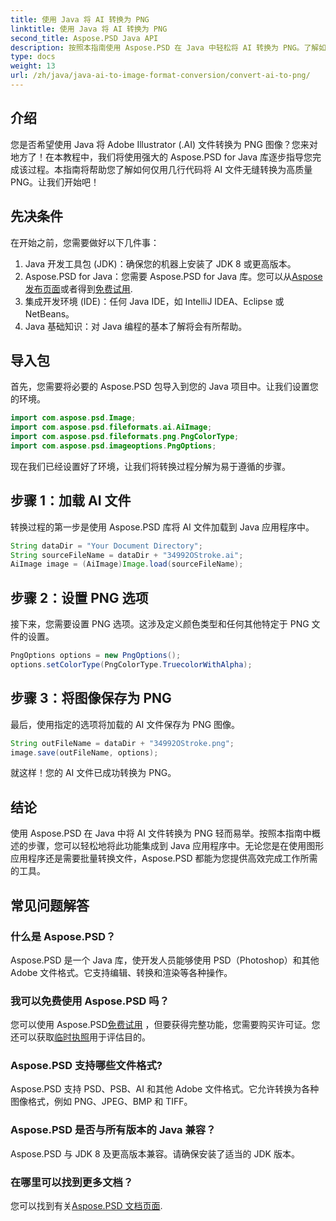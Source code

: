 ```yaml
---
title: 使用 Java 将 AI 转换为 PNG
linktitle: 使用 Java 将 AI 转换为 PNG
second_title: Aspose.PSD Java API
description: 按照本指南使用 Aspose.PSD 在 Java 中轻松将 AI 转换为 PNG。了解如何轻松加载、设置选项以及将 AI 文件保存为 PNG 图像。
type: docs
weight: 13
url: /zh/java/java-ai-to-image-format-conversion/convert-ai-to-png/
---
```

## 介绍
您是否希望使用 Java 将 Adobe Illustrator (.AI) 文件转换为 PNG 图像？您来对地方了！在本教程中，我们将使用强大的 Aspose.PSD for Java 库逐步指导您完成该过程。本指南将帮助您了解如何仅用几行代码将 AI 文件无缝转换为高质量 PNG。让我们开始吧！
## 先决条件
在开始之前，您需要做好以下几件事：
1. Java 开发工具包 (JDK)：确保您的机器上安装了 JDK 8 或更高版本。
2.  Aspose.PSD for Java：您需要 Aspose.PSD for Java 库。您可以从[Aspose 发布页面](https://releases.aspose.com/psd/java/)或者得到[免费试用](https://releases.aspose.com/).
3. 集成开发环境 (IDE)：任何 Java IDE，如 IntelliJ IDEA、Eclipse 或 NetBeans。
4. Java 基础知识：对 Java 编程的基本了解将会有所帮助。
## 导入包
首先，您需要将必要的 Aspose.PSD 包导入到您的 Java 项目中。让我们设置您的环境。
```java
import com.aspose.psd.Image;
import com.aspose.psd.fileformats.ai.AiImage;
import com.aspose.psd.fileformats.png.PngColorType;
import com.aspose.psd.imageoptions.PngOptions;
```
现在我们已经设置好了环境，让我们将转换过程分解为易于遵循的步骤。
## 步骤 1：加载 AI 文件
转换过程的第一步是使用 Aspose.PSD 库将 AI 文件加载到 Java 应用程序中。
```java
String dataDir = "Your Document Directory"; 
String sourceFileName = dataDir + "34992OStroke.ai";       
AiImage image = (AiImage)Image.load(sourceFileName);
```
## 步骤 2：设置 PNG 选项
接下来，您需要设置 PNG 选项。这涉及定义颜色类型和任何其他特定于 PNG 文件的设置。
```java
PngOptions options = new PngOptions();
options.setColorType(PngColorType.TruecolorWithAlpha);
```
## 步骤 3：将图像保存为 PNG
最后，使用指定的选项将加载的 AI 文件保存为 PNG 图像。
```java
String outFileName = dataDir + "34992OStroke.png";
image.save(outFileName, options);
```
就这样！您的 AI 文件已成功转换为 PNG。
## 结论
使用 Aspose.PSD 在 Java 中将 AI 文件转换为 PNG 轻而易举。按照本指南中概述的步骤，您可以轻松地将此功能集成到 Java 应用程序中。无论您是在使用图形应用程序还是需要批量转换文件，Aspose.PSD 都能为您提供高效完成工作所需的工具。
## 常见问题解答
### 什么是 Aspose.PSD？
Aspose.PSD 是一个 Java 库，使开发人员能够使用 PSD（Photoshop）和其他 Adobe 文件格式。它支持编辑、转换和渲染等各种操作。
### 我可以免费使用 Aspose.PSD 吗？
您可以使用 Aspose.PSD[免费试用](https://releases.aspose.com/) ，但要获得完整功能，您需要购买许可证。您还可以获取[临时执照](https://purchase.aspose.com/temporary-license/)用于评估目的。
### Aspose.PSD 支持哪些文件格式?
Aspose.PSD 支持 PSD、PSB、AI 和其他 Adobe 文件格式。它允许转换为各种图像格式，例如 PNG、JPEG、BMP 和 TIFF。
### Aspose.PSD 是否与所有版本的 Java 兼容？
Aspose.PSD 与 JDK 8 及更高版本兼容。请确保安装了适当的 JDK 版本。
### 在哪里可以找到更多文档？
您可以找到有关[Aspose.PSD 文档页面](https://reference.aspose.com/psd/java/).